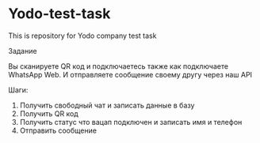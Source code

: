 # Yodo-test-task
This is repository for Yodo company test task

Задание

Вы сканируете QR код и подключаетесь также как подключаете WhatsApp Web. И отправляете сообщение своему другу через наш API

Шаги:
1. Получить свободный чат и записать данные в базу
2. Получить QR код
3. Получить статус что вацап подключен и записать имя и телефон
4. Отправить сообщение
